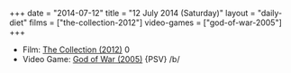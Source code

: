 +++
date = "2014-07-12"
title = "12 July 2014 (Saturday)"
layout = "daily-diet"
films = ["the-collection-2012"]
video-games = ["god-of-war-2005"]
+++


* Film: [The Collection (2012)](/films/the-collection-2012) 0
* Video Game: [God of War (2005)](/video-games/god-of-war-2005) {PSV} /b/